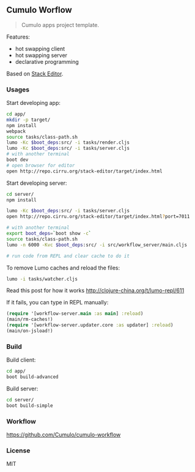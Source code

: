 
Cumulo Worflow
------

> Cumulo apps project template.

Features:

* hot swapping client
* hot swapping server
* declarative programming

Based on [Stack Editor](https://github.com/mvc-works/stack-workflow).

### Usages

Start developing app:

```bash
cd app/
mkdir -p target/
npm install
webpack
source tasks/class-path.sh
lumo -Kc $boot_deps:src/ -i tasks/render.cljs
lumo -Kc $boot_deps:src/ -i tasks/server.cljs
# with another terminal
boot dev
# open browser for editor
open http://repo.cirru.org/stack-editor/target/index.html
```

Start developing server:

```bash
cd server/
npm install

lumo -Kc $boot_deps:src/ -i tasks/server.cljs
open http://repo.cirru.org/stack-editor/target/index.html?port=7011

# with another terminal
export boot_deps=`boot show -c`
source tasks/class-path.sh
lumo -n 6000 -Kvc $boot_deps:src/ -i src/workflow_server/main.cljs

# run code from REPL and clear cache to do it
```

To remove Lumo caches and reload the files:

```bash
lumo -i tasks/watcher.cljs
```

Read this post for how it works http://clojure-china.org/t/lumo-repl/611

If it fails, you can type in REPL manually:

```clojure
(require '[workflow-server.main :as main] :reload)
(main/rm-caches!)
(require '[workflow-server.updater.core :as updater] :reload)
(main/on-jsload!)
```

### Build

Build client:

```bash
cd app/
boot build-advanced
```

Build server:

```bash
cd server/
boot build-simple
```

### Workflow

https://github.com/Cumulo/cumulo-workflow

### License

MIT
